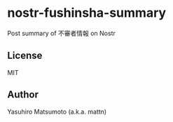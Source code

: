 # nostr-fushinsha-summary

Post summary of 不審者情報 on Nostr

## License

MIT

## Author

Yasuhiro Matsumoto (a.k.a. mattn)
